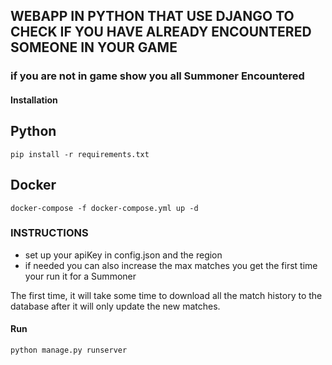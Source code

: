 ## WEBAPP IN PYTHON THAT USE DJANGO TO CHECK IF YOU HAVE ALREADY ENCOUNTERED SOMEONE IN YOUR GAME

### if you are not in game show you all Summoner Encountered



#### Installation


## Python
```
pip install -r requirements.txt
```


## Docker

```
docker-compose -f docker-compose.yml up -d
```

### INSTRUCTIONS
- set up your apiKey in config.json and the region 
- if needed you can also increase the max matches you get the first time your run it for a Summoner

The first time, it will take some time to download all the match history to the database after it will only update the new matches.


#### Run

```
python manage.py runserver
```